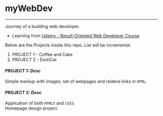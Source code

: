 # myWebDev
***
Journey of a budding web developer. 
* Learning from [Udemy - Result-Oriented Web Developer Course](https://www.udemy.com/result-oriented-web-developer-course)

Below are the Projects inside this repo. List will be incremental.

1. PROJECT 1 - Coffee and Cake
2. PROJECT 2 - ExotiCar


#### PROJECT 1: _Desc_
Simple markup with images, set of webpages and relative links in ```HTML```.

#### PROJECT 2: _Desc_
Application of both ```HTML5``` and ```CSS3```.  
Homepage design project.
